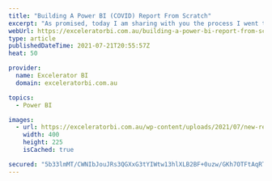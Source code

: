 ```yaml
---
title: "Building A Power BI (COVID) Report From Scratch"
excerpt: "As promised, today I am sharing with you the process I went through to build the COVID report I shared in my last article. One of the best ways to learn and improve your Power BI skills is to practice. The best way to practice is to find something you [...]Read More »"
webUrl: https://exceleratorbi.com.au/building-a-power-bi-report-from-scratch/
type: article
publishedDateTime: 2021-07-21T20:55:57Z
heat: 50

provider:
  name: Excelerator BI
  domain: exceleratorbi.com.au

topics:
  - Power BI

images:
  - url: https://exceleratorbi.com.au/wp-content/uploads/2021/07/new-report-from-scratch.png
    width: 400
    height: 225
    isCached: true

secured: "5b33lmMT/CWNIbJouJRs3QGXxG3tYIWtw13hlXLB2BF+0uzw/GKh7OTFtAqRTK01Tsl/KsT6BxzZf/z5FHKRhxPMJ7H2W60/7s+jPTWLAzOS545FMQzbnxRElxYUOnLLCoAYiCvyDw42IIiDa/QV5BWtSgZ5eRt+yr7ZAZ4NDdaVjY71wDs0t4Kq6Fpc9b86VbDuqqEUtluCnVTrod28nO+KNYihX6WdTM9IhiwAAEJrJeayNDu+N3V6lzPlviCI5ur6mopxwfi3q4gNER+8Ja4WZOCX0IjwMSBKyVPg5vMiAIXR3HSK31r4zHczHteGW1w2nSbt/WqNczHH8LnDqtVLoLjrdSMvZ1cn61LpPzM=;FRCiaTH8rueNTtYAzCmNow=="
---
```


